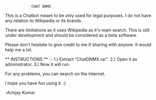 				CHAT DNMX


This is a Chatbot meant to be only used for legal purposes. 
I do not have any relation to Wikipedia or its brands.

There are limitations as it uses Wikipedia as it's main search.
This is still under development and should be considered as a beta software.

Please don't hesitate to give credit to me if sharing with anyone.
It would help me a lot.


** INSTRUCTIONS ** :-
1.) Extract "ChatDNMX.rar".
2.) Open it as administrator.
3.) Now it will run.



For any problems, you can search on the Internet.

I hope you have fun using it. :)

-Arinjay Kumar
